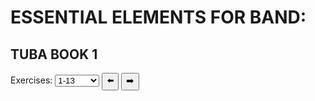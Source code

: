 <body onload="selectFunction()">
<h1>ESSENTIAL ELEMENTS FOR BAND:</h1>
  <h2>TUBA BOOK 1</h2>
  Exercises:
  <select id="mySelect" onchange="selectFunction()">
  <option>1-13</option>
  <option>14-26</option>
  <option>27-39</option>
  <option>40-51</option>
  <option>52-58</option>
  <option>59-72</option>
  <option>73-85</option>
  <option>86-99</option>
  <option>100-109</option>
  <option>110-118</option>
  <option>119-131</option>
  <option>132-146</option>
  <option>147-153</option>
  <option>154-164</option>
  <option>165-174</option>
  <option>175-181</option>
  <option>182-184</option>
  <option>185-187</option>
</select>
      <button onclick="exercise_previous(); selectFunction(); ">⬅️</button>
      <button onclick="exercise_next(); selectFunction();">➡️</button>
    <br>
<p id="music"></p>

<script>
  //BUTTONS//
    function exercise_previous() {
        var x = 
    document.getElementById("exerciseSelect").selectedIndex;
    document.getElementById("exerciseSelect").selectedIndex = x - 1;
    }
    function exercise_next() {
        var x = 
    document.getElementById("exerciseSelect").selectedIndex;
    document.getElementById("exerciseSelect").selectedIndex = x + 1;
    }
const aud_dir = "https://e1-assets.s3.us-west-1.amazonaws.com/";
const aud_name = "E1TU"
const aud_path = `${aud_dir}${aud_name}`;
const img_dir = "https://www.essentialelementsinteractive.com/EESONGS/Graphics/"
const img_name = "B1Tuba";
const img_path = `${img_dir}${img_name}`;
function selectFunction() {
  let text = "";
  var x = document.getElementById("mySelect").value;
  const myArray = x.split("-");
  var i = myArray[0];
  var num = myArray[1];
  for (; i <= num; i++) 
  {
    if (i < 10) {
    zero = "00";
  } else if (i < 100) {
    zero = "0";
  } else {
    zero = "";
  }
    text +="<img width='100%' src=" + img_path + zero + i + ".jpg><br><audio controls><source src=" +  aud_path + i + ".mp3></audio><br><hr style='height:10px;border-radius:25px;background-color:#75ab9a;border-style:none;'>";
  }
  document.getElementById("music").innerHTML = text;
}
</script>
</body>

